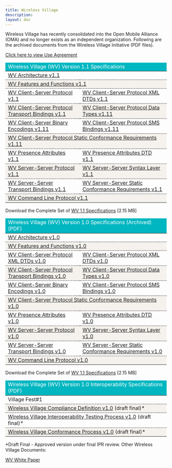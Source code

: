 ```yaml
---
title: Wireless Village
description:
layout: doc
---
```


Wireless Village has recently consolidated into the Open Mobile Alliance (OMA) and no longer exists as an independent organization. Following are the archived documents from the Wireless Village Initiative (PDF files).

<a target="_blank" href="http://openmobilealliance.org/about-oma/policies-and-terms-of-use/use-agreement/">Click here to view Use Agreement</a>

<table>
    <thead>
        <tr>
            <td class="headSolo not-prose dark:text-white font-bold" colspan=2>Wireless Village (WV) Version 1.1 Specifications</td>
        </tr>
    </thead>
    <tr>
        <td colspan=2><a target="_blank" href="http://www.openmobilealliance.org/tech/affiliates/wv/wv_architecture_v1.1.pdf"
                title="By Clicking here you accept the use agreement">WV Architecture v1.1</a></td>
    </tr>
    <tr>
        <td colspan=2><a target="_blank"
                href="http://www.openmobilealliance.org/tech/affiliates/wv/wv_features_functions_v1.1.pdf"
                title="By Clicking here you accept the use agreement">WV Features and Functions v1.1</a></td>
    </tr>
    <tr>
        <td><a target="_blank" href="http://www.openmobilealliance.org/tech/affiliates/wv/wv_csp_v1.1.pdf"
                title="By Clicking here you accept the use agreement">WV Client-Server Protocol v1.1</a></td>
        <td><a target="_blank" href="http://www.openmobilealliance.org/tech/affiliates/wv/wv_csp_dtd_v1.1.pdf"
                title="By Clicking here you accept the use agreement">WV Client-Server Protocol XML DTDs v1.1</a></td>
    </tr>
    <tr>
        <td><a target="_blank" href="http://www.openmobilealliance.org/tech/affiliates/wv/wv_csp_transport_v1.1.pdf"
                title="By Clicking here you accept the use agreement">WV Client-Server Protocol Transport Bindings
                v1.1</a></td>
        <td><a target="_blank" href="http://www.openmobilealliance.org/tech/affiliates/wv/wv_csp_datatypes_v1.1.pdf"
                title="By Clicking here you accept the use agreement">WV Client-Server Protocol Data Types v1.11</a>
        </td>
    </tr>
    <tr>
        <td><a target="_blank" href="http://www.openmobilealliance.org/tech/affiliates/wv/wv_csp_wbxml_v1.1.pdf"
                title="By Clicking here you accept the use agreement">WV Client-Server Binary Encodings v1.11</a></td>
        <td><a target="_blank" href="http://www.openmobilealliance.org/tech/affiliates/wv/wv_csp_sms_v1.1.pdf"
                title="By Clicking here you accept the use agreement">WV Client-Server Protocol SMS Bindings v1.11</a>
        </td>
    </tr>
    <tr>
        <td colspan=2><a target="_blank" href="http://www.openmobilealliance.org/tech/affiliates/wv/wv_csp_scr_v1.1.pdf"
                title="By Clicking here you accept the use agreement">WV Client-Server Protocol Static Conformance
                Requirements v1.11</a></td>
    </tr>
    <tr>
        <td><a target="_blank" href="http://www.openmobilealliance.org/tech/affiliates/wv/wv_pa_v1.1.pdf"
                title="By Clicking here you accept the use agreement">WV Presence Attributes v1.1</a></td>
        <td><a target="_blank" href="http://www.openmobilealliance.org/tech/affiliates/wv/wv_pa_dtd_v1.1.pdf"
                title="By Clicking here you accept the use agreement">WV Presence Attributes DTD v1.1</a></td>
    </tr>
    <tr>
        <td><a target="_blank" href="http://www.openmobilealliance.org/tech/affiliates/wv/wv_ssp_v1.1.pdf"
                title="By Clicking here you accept the use agreement">WV Server-Server Protocol v1.1</a></td>
        <td><a target="_blank" href="http://www.openmobilealliance.org/tech/affiliates/wv/wv_ssp_syntax_v1.1.pdf"
                title="By Clicking here you accept the use agreement">WV Server-Server Syntax Layer v1.1</a></td>
    </tr>
    <tr>
        <td><a target="_blank" href="http://www.openmobilealliance.org/tech/affiliates/wv/wv_ssp_transport_v1.1.pdf"
                title="By Clicking here you accept the use agreement">WV Server-Server Transport Bindings v1.1</a></td>
        <td><a target="_blank" href="http://www.openmobilealliance.org/tech/affiliates/wv/wv_ssp_scr_v1.1.pdf"
                title="By Clicking here you accept the use agreement">WV Server-Server Static Conformance Requirements
                v1.1</a></td>
    </tr>
    <tr>
        <td colspan=2><a target="_blank" href="http://www.openmobilealliance.org/tech/affiliates/wv/wv_clp_v1.1.pdf"
                title="By Clicking here you accept the use agreement">WV Command Line Protocol v1.1</a></td>
    </tr>
</table>

Download the Complete Set of <a target="_blank"
    href="http://www.openmobilealliance.org/tech/affiliates/wv/wv_v1.1_complete.zip"
    title="By Clicking here you accept the use agreement">WV 1.1 Specifications</a> \[2.15 MB\]

<table>
    <thead>
        <tr>
            <td class="headSolo not-prose dark:text-white font-bold" colspan=2>
                Wireless Village (WV) Version 1.0 Specifications (Archived) (PDF)
            </td>
        </tr>
    </thead>
    <tr>
        <td colspan=2><a target="_blank" href="http://www.openmobilealliance.org/tech/affiliates/wv/wv_architecture_v1.0.pdf"
                title="By Clicking here you accept the use agreement">WV Architecture v1.0</a></td>
    </tr>
    <tr>
        <td colspan=2><a target="_blank"
                href="http://www.openmobilealliance.org/tech/affiliates/wv/wv_features_functions_v1.0.pdf"
                title="By Clicking here you accept the use agreement">WV Features and Functions v1.0</a></td>
    </tr>
    <tr>
        <td><a target="_blank" href="http://www.openmobilealliance.org/tech/affiliates/wv/wv_csp_v1.0.pdf"
                title="By Clicking here you accept the use agreement">WV Client-Server Protocol XML DTDs
                v1.0</a></td>
        <td><a target="_blank" href="http://www.openmobilealliance.org/tech/affiliates/wv/wv_csp_dtd_v1.0.pdf"
                title="By Clicking here you accept the use agreement">WV Client-Server Protocol XML DTDs
                v1.0</a></td>
    </tr>
    <tr>
        <td><a target="_blank" href="http://www.openmobilealliance.org/tech/affiliates/wv/wv_csp_transport_v1.0.pdf"
                title="By Clicking here you accept the use agreement">WV Client-Server Protocol Transport
                Bindings v1.0</a></td>
        <td><a target="_blank" href="http://www.openmobilealliance.org/tech/affiliates/wv/wv_csp_datatypes_v1.0.pdf"
                title="By Clicking here you accept the use agreement">WV Client-Server Protocol Data Types
                v1.0</a></td>
    </tr>
    <tr>
        <td><a target="_blank" href="http://www.openmobilealliance.org/tech/affiliates/wv/wv_csp_wbxml_v1.0.pdf"
                title="By Clicking here you accept the use agreement">WV Client-Server Binary Encodings v1.0</a>
        </td>
        <td><a target="_blank" href="http://www.openmobilealliance.org/tech/affiliates/wv/wv_csp_sms_v1.0.pdf"
                title="By Clicking here you accept the use agreement">WV Client-Server Protocol SMS Bindings
                v1.0</a></td>
    </tr>
    <tr>
        <td colspan=2><a target="_blank" href="http://www.openmobilealliance.org/tech/affiliates/wv/wv_csp_scr_v1.0.pdf"
                title="By Clicking here you accept the use agreement">WV Client-Server Protocol Static
                Conformance Requirements v1.0</a></td>
    </tr>
    <tr>
        <td><a target="_blank" href="http://www.openmobilealliance.org/tech/affiliates/wv/wv_pa_v1.0.pdf"
                title="By Clicking here you accept the use agreement">WV Presence Attributes v1.0</a></td>
        <td><a target="_blank" href="http://www.openmobilealliance.org/tech/affiliates/wv/wv_pa_dtd_v1.0.pdf"
                title="By Clicking here you accept the use agreement">WV Presence Attributes DTD v1.0</a></td>
    </tr>
    <tr>
        <td><a target="_blank" href="http://www.openmobilealliance.org/tech/affiliates/wv/wv_ssp_v1.0.pdf"
                title="By Clicking here you accept the use agreement">WV Server-Server Protocol v1.0</a></td>
        <td><a target="_blank" href="http://www.openmobilealliance.org/tech/affiliates/wv/wv_ssp_syntax_v1.0.pdf"
                title="By Clicking here you accept the use agreement">WV Server-Server Syntax Layer v1.0</a>
        </td>
    </tr>
    <tr>
        <td><a target="_blank" href="http://www.openmobilealliance.org/tech/affiliates/wv/wv_ssp_transport_v1.0.pdf"
                title="By Clicking here you accept the use agreement">WV Server-Server Transport Bindings
                v1.0</a></td>
        <td><a target="_blank" href="http://www.openmobilealliance.org/tech/affiliates/wv/wv_ssp_scr_v1.0.pdf"
                title="By Clicking here you accept the use agreement">WV Server-Server Static Conformance
                Requirements v1.0</a></td>
    </tr>
    <tr>
        <td colspan=2><a target="_blank" href="http://www.openmobilealliance.org/tech/affiliates/wv/wv_clp_v1.0.pdf"
                title="By Clicking here you accept the use agreement">WV Command Line Protocol v1.0</a></td>
    </tr>
</table>

Download the Complete Set of <a target="_blank"
    href="http://www.openmobilealliance.org/tech/affiliates/wv/wv_v1.0_complete.zip"
    title="By Clicking here you accept the use agreement">WV 1.1 Specifications</a> [2.15 MB]

<table>
    <thead>
        <tr>
            <td class="headSolo not-prose dark:text-white font-bold">Wireless Village (WV) Version 1.0 Interoperability Specifications (PDF)</td>
        </tr>
    </thead>
    <tr>
        <td class="bg-[#E7E1D3] dark:text-black font-bold">Village Fest#1</td>
    </tr>
    <tr>
        <td><a target="_blank"
                href="http://www.openmobilealliance.org/tech/affiliates/wv/wv_compliance_definition_v1.0_(vf_1).pdf"
                title="By Clicking here you accept the use agreement">Wireless Village Compliance Definition
                v1.0</a> (draft final)*</td>
    </tr>
    <tr>
        <td><a target="_blank"
                href="http://www.openmobilealliance.org/tech/affiliates/wv/wv_interoperability_testing_process_v1.0_(vf_1).pdf"
                title="By Clicking here you accept the use agreement">Wireless Village Interoperability Testing
                Process v1.0</a> (draft final)*</td>
    </tr>
    <tr>
        <td><a target="_blank"
                href="http://www.openmobilealliance.org/tech/affiliates/wv/wv_conformance_process_v1.0_(vf_1).pdf"
                title="By Clicking here you accept the use agreement">Wireless Village Conformance Process
                v1.0</a> (draft final)*</td>
    </tr>
</table>

*Draft Final - Approved version under final IPR review. Other Wireless Village Documents: <a target="_blank" href="http://www.openmobilealliance.org/tech/affiliates/wv/wv_white_paper.pdf" title="By Clicking here you accept the use agreement">

WV White Paper</a>

<style scoped>
.light a {
    text-decoration: none;
    color: theme('colors.oma-blue.300');
}

.headSolo {
    background-color: #00B7C1;
    color: white;
}

tr {
    border-bottom: 1px dashed black;
}

td {
    border-bottom: 1px dashed black;
}

.dark tr:nth-child(odd){
    background-color: white;
    color: black;
}

tr:nth-child(even) {
    background-color: #F5F2ED;
}

.dark tr:nth-child(even) {
    background-color: #F5F2ED;
}
</style>